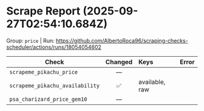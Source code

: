 # Scrape Report (2025-09-27T02:54:10.684Z)

Group: `price`  |  Run: https://github.com/AlbertoRoca96/scraping-checks-scheduler/actions/runs/18054054602

| Check | Changed | Keys | Error |
|---|:---:|:--|:--|
| `scrapeme_pikachu_price` | — |  |  |
| `scrapeme_pikachu_availability` | ✅ | available, raw |  |
| `psa_charizard_price_gem10` | — |  |  |
